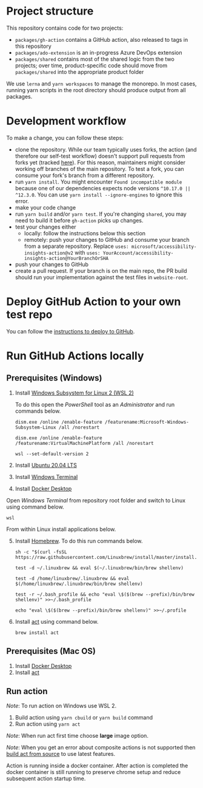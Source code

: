 <!--
Copyright (c) Microsoft Corporation. All rights reserved.
Licensed under the MIT License.
-->

# Project structure

This repository contains code for two projects:

-   `packages/gh-action` contains a GitHub action, also released to tags in this repository
-   `packages/ado-extension` is an in-progress Azure DevOps extension
-   `packages/shared` contains most of the shared logic from the two projects; over time, product-specific code should move from `packages/shared` into the appropriate product folder

We use `lerna` and `yarn workspaces` to manage the monorepo. In most cases, running yarn scripts in the root directory should produce output from all packages.

# Development workflow

To make a change, you can follow these steps:

-   clone the repository. While our team typically uses forks, the action (and therefore our self-test workflow) doesn't support pull requests from forks yet (tracked [here](https://github.com/microsoft/accessibility-insights-action/issues/629)). For this reason, maintainers might consider working off branches of the main repository. To test a fork, you can consume your fork's branch from a different repository.
-   run `yarn install`. You might encounter `Found incompatible module` because one of our dependencies expects node versions `^10.17.0 || ^12.3.0`. You can use `yarn install --ignore-engines` to ignore this error.
-   make your code change
-   run `yarn build` and/or `yarn test`. If you're changing `shared`, you may need to build it before `gh-action` picks up changes.
-   test your changes either
    -   locally: follow the instructions below this section
    -   remotely: push your changes to GitHub and consume your branch from a separate repository. Replace `uses: microsoft/accessibility-insights-action@v2` with `uses: YourAccount/accessibility-insights-action@YourBranchOrSHA`
-   push your changes to GitHub
-   create a pull request. If your branch is on the main repo, the PR build should run your implementation against the test files in `website-root`.

# Deploy GitHub Action to your own test repo

You can follow the [instructions to deploy to GitHub](../packages/gh-action/deploy-scripts/deploy-to-github-test.md).

# Run GitHub Actions locally

## Prerequisites (Windows)

1. Install [Windows Subsystem for Linux 2 (WSL 2)](https://docs.microsoft.com/en-us/windows/wsl/compare-versions#whats-new-in-wsl-2)

    To do this open the _PowerShell_ tool as an _Administrator_ and run commands below.

    ```
    dism.exe /online /enable-feature /featurename:Microsoft-Windows-Subsystem-Linux /all /norestart

    dism.exe /online /enable-feature /featurename:VirtualMachinePlatform /all /norestart

    wsl --set-default-version 2
    ```

2. Install [Ubuntu 20.04 LTS](https://www.microsoft.com/en-us/p/ubuntu-2004-lts/9n6svws3rx71)
3. Install [Windows Terminal](https://www.microsoft.com/en-us/p/windows-terminal/9n0dx20hk701)

4. Install [Docker Desktop](https://www.docker.com/products/docker-desktop)

Open _Windows Terminal_ from repository root folder and switch to Linux using command below.

```
wsl
```

From within Linux install applications below.

5. Install [Homebrew](https://brew.sh/). To do this run commands below.

    ```
    sh -c "$(curl -fsSL https://raw.githubusercontent.com/Linuxbrew/install/master/install.sh)"
    ```

    ```
    test -d ~/.linuxbrew && eval $(~/.linuxbrew/bin/brew shellenv)

    test -d /home/linuxbrew/.linuxbrew && eval $(/home/linuxbrew/.linuxbrew/bin/brew shellenv)

    test -r ~/.bash_profile && echo "eval \$($(brew --prefix)/bin/brew shellenv)" >>~/.bash_profile

    echo "eval \$($(brew --prefix)/bin/brew shellenv)" >>~/.profile
    ```

6. Install [act](https://github.com/nektos/act) using command below.
    ```
    brew install act
    ```

## Prerequisites (Mac OS)

1. Install [Docker Desktop](https://www.docker.com/products/docker-desktop)
2. Install [act](https://github.com/nektos/act)

## Run action

_Note_: To run action on Windows use WSL 2.

1. Build action using `yarn cbuild` or `yarn build` command
2. Run action using `yarn act`

_Note_: When run act first time choose **large** image option.

_Note_: When you get an error about composite actions is not supported then [build act from source](https://github.com/nektos/act#building-from-source) to use latest features.

Action is running inside a docker container. After action is completed the docker container is still running to preserve chrome setup and reduce subsequent action startup time.

